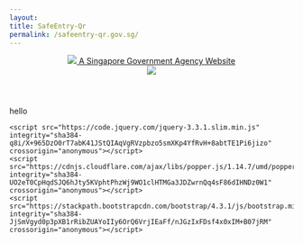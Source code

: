 ```yaml
---
layout: 
title: SafeEntry-Qr
permalink: /safeentry-qr.gov.sg/
---
```

<html lang="en">
<head>
	<title>SafeEntry - National digital check-in system</title>
    <meta content="SafeEntry - National digital check-in system" name="title">
    <meta content="Keep a record of visitors to your business venue and support contact tracing. Register for SafeEntry now and help fight Covid-19 in Singapore." name="description">
    <meta content="width=device-width, initial-scale=1" name="viewport">
    <meta charset="UTF-8">
    <meta name="viewport" content="width=device-width, initial-scale=1, shrink-to-fit=no">
    <meta http-equiv="X-UA-Compatible" content="IE=edge">
    <link rel="stylesheet" href="https://stackpath.bootstrapcdn.com/bootstrap/4.3.1/css/bootstrap.min.css" integrity="sha384-ggOyR0iXCbMQv3Xipma34MD+dH/1fQ784/j6cY/iJTQUOhcWr7x9JvoRxT2MZw1T" crossorigin="anonymous">
    <link rel="preconnect" href="https://fonts.gstatic.com">
    <link href="https://fonts.googleapis.com/css2?family=Roboto:wght@300;500;700&display=swap" rel="stylesheet">
    <link href="https://www.safeentry.gov.sg/assets/main/apple-touch-icon-1dd8b61974c49869bd4742e4de51c4fe7460e894341abd770b7f5f7720017a44.png" rel="apple-touch-icon"/>
    <link href="https://www.safeentry.gov.sg/assets/main/apple-touch-icon-1dd8b61974c49869bd4742e4de51c4fe7460e894341abd770b7f5f7720017a44.png" rel="apple-touch-icon-precomposed"/>
    <link href="https://www.safeentry.gov.sg/assets/main/apple-touch-icon-57x57-30ebc8b3c8a5b6aaa9fc11b65a4798ebd710854528d7e90bcf20664b33679523.png" rel="apple-touch-icon" sizes="57x57"/>
    <link href="https://www.safeentry.gov.sg/assets/main/apple-touch-icon-76x76-93bea73fdfbc9eeca429da8050826b29f3cc94aa1d85a209a008aa0ecfefa8cd.png" rel="apple-touch-icon" sizes="76x76"/>
    <link href="https://www.safeentry.gov.sg/assets/main/apple-touch-icon-120x120-d7bf56c5e7d6473bb5bd28a2bc654581eb2dfd7b81a760b3f1d0ebf866ae276c.png" rel="apple-touch-icon" sizes="120x120"/>
    <link href="https://www.safeentry.gov.sg/assets/main/apple-touch-icon-120x120-d7bf56c5e7d6473bb5bd28a2bc654581eb2dfd7b81a760b3f1d0ebf866ae276c.png" rel="apple-touch-icon" sizes="120x120"/>
    <link href="https://www.safeentry.gov.sg/assets/main/apple-touch-icon-120x120-d7bf56c5e7d6473bb5bd28a2bc654581eb2dfd7b81a760b3f1d0ebf866ae276c.png" rel="apple-touch-icon-120x120-precomposed" sizes="120x120"/>
    <link href="https://www.safeentry.gov.sg/assets/main/apple-touch-icon-152x152-68d5a4e64f9e0fbf78bded8e639fc806d9e1a4569517a76193e8fdd20f86c4dc.png" rel="apple-touch-icon" sizes="152x152"/>
    <link href="https://www.safeentry.gov.sg/assets/main/apple-touch-icon-167x167-b97b67989e6dfab9deb9c9af7c65079fef6e00daef3cbfdc1373b23d6946a7dc.png" rel="apple-touch-icon" sizes="167x167"/>
    <link href="https://www.safeentry.gov.sg/assets/main/apple-touch-icon-1dd8b61974c49869bd4742e4de51c4fe7460e894341abd770b7f5f7720017a44.png" rel="apple-touch-icon" sizes="180x180"/>
    <link href="https://www.safeentry.gov.sg/assets/main/favicon-16x16-7fa9c7929a0641ff9e87347c64ee5d47b60229a6f042803074261014d36d96bd.svg" rel="icon"/>
    <link href="https://www.safeentry.gov.sg/assets/main/favicon-96x96-464e53d67669221adb11515e3fd4248346f3bd76878fdefd40ca736bb2761307.svg" rel="icon" sizes="96x96"/>
    <link href="https://www.safeentry.gov.sg/assets/main/favicon-192x192-ca24a4dbc1c6d6ea98bcbaa6a10c976b7e1128c01464db1ef24a91cd0c533217.svg" rel="icon" sizes="192x192"/>
    <link href="https://www.safeentry.gov.sg/assets/main/favicon-196x196-556e1dbc5b6a2459eea6bf31e36291910b527b0ac4f38dab05656c4f1d22c0e0.svg" rel="icon" sizes="196x196"/>
    <link rel="shortcut icon" type="image/x-icon" href="https://www.safeentry.gov.sg/assets/main/favicon-7fa9c7929a0641ff9e87347c64ee5d47b60229a6f042803074261014d36d96bd.svg"/>
    <link rel="stylesheet" media="all" href="{{ "/assets/safeentry/style.scss" | prepend: site.baseurl }}">
</head>
<body id="safe-entry">
    <div class="wrapper">
        <header>
            <div class="container-fluid px-0" id="govsg-masthead">
                <div class="container-lg">
                    <a id="govsg-link" href="https://www.gov.sg/">
                        <img src="https://www.safeentry.gov.sg/assets/main/logos/masthead-logo-2d43fca0c6fae8236c3f2f134b3961e92a20500884b359a8d19eed52435a7943.svg"/>
                        <span class="ml-2" id="govsg-text">A Singapore Government Agency Website</span>
                    </a>
                </div>
            </div>
            <div class="container-fluid px-0" id="navbar-container">
                <nav class="navbar navbar-expand-lg container-lg" id="navbar">
                    <a class="" style="margin-left: auto; margin-right: auto;" href="">
                        <img id="safe-entry-logo" src="https://www.safeentry.gov.sg/assets/main/se-logo-navbar-61ec9b7ef048fc4bf4c171032076e43042cd58c923a183e4504a7b7ed630bacf.svg"/>
                    </a>
                </nav>
            </div>
        </header>
        <div class="p-0" id="main">
        <p>hello</p>
        </div>
    </div>

    <script src="https://code.jquery.com/jquery-3.3.1.slim.min.js" integrity="sha384-q8i/X+965DzO0rT7abK41JStQIAqVgRVzpbzo5smXKp4YfRvH+8abtTE1Pi6jizo" crossorigin="anonymous"></script>
    <script src="https://cdnjs.cloudflare.com/ajax/libs/popper.js/1.14.7/umd/popper.min.js" integrity="sha384-UO2eT0CpHqdSJQ6hJty5KVphtPhzWj9WO1clHTMGa3JDZwrnQq4sF86dIHNDz0W1" crossorigin="anonymous"></script>
    <script src="https://stackpath.bootstrapcdn.com/bootstrap/4.3.1/js/bootstrap.min.js" integrity="sha384-JjSmVgyd0p3pXB1rRibZUAYoIIy6OrQ6VrjIEaFf/nJGzIxFDsf4x0xIM+B07jRM" crossorigin="anonymous"></script>
</body>
</html>